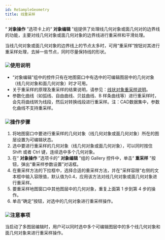 ```yaml
---
id: ReSampleGeometry
title: 线重采样  
---  
```

“ **对象操作** ”选项卡上的“ **对象编辑**
”组提供了处理线几何对象或面几何对的边界线的功能，主要对线几何对象或面几何对象的边界线进行重采样和平滑处理。

当线几何对象或面几何对象的边界线上的节点太多时，可用“重采样”按钮对其进行重采样处理，去掉一些节点，同时尽量保持线的形状。

### ![](../../../img/read.gif)使用说明

  * “对象编辑”组中的控件只有在地图窗口中有选中的可编辑图层中的几何对象（线几何对象和面几何对象）时才可用。
  * 关于重采样的原理及重采样的结果说明，请参见：[线状对象重采样说明](ReSampleIntro)。
  * 参数化曲线（如弧线、自由曲线、贝兹曲线、B 样条曲线等）进行重采样时，会先将曲线转为线段，然后对转换线段进行重采样。注：CAD数据集中，参数化曲线不支持重采样。

### ![](../../../img/read.gif)操作步骤

  1. 将地图窗口中要进行重采样的几何对象（线几何对象或面几何对象）所在的图层设置为可编辑状态。
  2. 选中要进行重采样的几何对象（线几何对象或面几何对象），可以同时按住 Shift 或者 Ctrl 键，连续选中多个几何对象。
  3. 在“ **对象操作** ”选项卡的“ **对象编辑** ”组的 Gallery 控件中，单击“ **重采样** ”按钮，弹出“重采样参数设置”对话框。
  4. 在重采样方法的下拉框中，选择合适的重采样方法，并在"采样容限"右侧的文本框中输入容限值，默认值为0.4，应用该方法对线几何对象或面几何对象进行重采样。
  5. 要重采样地图窗口中其他图层中的几何对象，重复上面第 1 步到第 4 步的操作。
  6. 单击“确定”按钮，对选中的几何对象进行重采样操作。

### ![](../../../img/note.png)注意事项

当启动了多图层编辑时，用户可以同时选中多个可编辑图层中的多个线几何对象和面几何对象来进行重采样操作。

